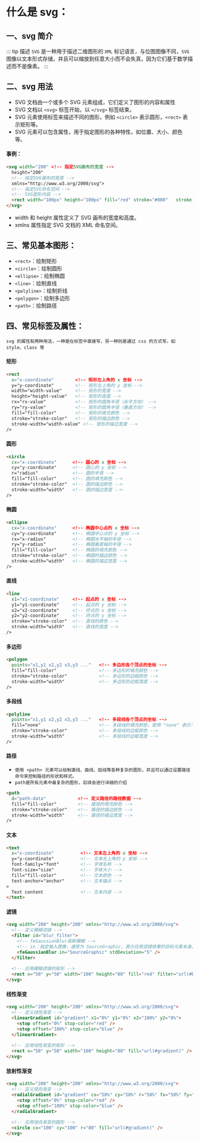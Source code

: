 # 什么是 svg：

## 一、svg 简介

::: tip 描述
`SVG` 是一种用于描述二维图形的 `XML` 标记语言，与位图图像不同，`SVG` 图像以文本形式存储，并且可以缩放到任意大小而不会失真，因为它们基于数学描述而不是像素。
:::

## 二、svg 用法

- SVG 文档由一个或多个 SVG 元素组成，它们定义了图形的内容和属性
- SVG 文档以 `<svg>` 标签开始，以 `</svg>` 标签结束。
- SVG 元素使用标签来描述不同的图形，例如 `<circle>` 表示圆形，`<rect>` 表示矩形等。
- SVG 元素可以包含属性，用于指定图形的各种特性，如位置、大小、颜色等。

#### 事例：

```html
<svg width="200" <!-- 指定SVG画布的宽度 -->
  height="200"
  <!-- 指定SVG画布的高度 -->
  xmlns="http://www.w3.org/2000/svg">
  <!-- 指定SVG命名空间 -->
  <!-- SVG图形内容 -->
  <rect width="100px" height="100px" fill="red" stroke="#000"   stroke-width="5px" />
</svg>
```

- width 和 height 属性定义了 SVG 画布的宽度和高度。
- xmlns 属性指定 SVG 文档的 XML 命名空间。

## 三、常见基本图形：

- `<rect>`：绘制矩形
- `<circle>`：绘制圆形
- `<ellipse>`：绘制椭圆
- `<line>`：绘制直线
- `<polyline>`：绘制折线
- `<polygon>`：绘制多边形
- `<path>`：绘制路径

## 四、常见标签及属性：

`svg 的属性有两种用法，一种是在标签中直接写，另一种则是通过 css 的方式写，如 style、class 等`

#### 矩形
```html
<rect
  x="x-coordinate"        <!-- 矩形左上角的 x 坐标 -->
  y="y-coordinate"        <!-- 矩形左上角的 y 坐标 -->
  width="width-value"     <!-- 矩形的宽度 -->
  height="height-value"   <!-- 矩形的高度 -->
  rx="rx-value"           <!-- 矩形的圆角半径（水平方向） -->
  ry="ry-value"           <!-- 矩形的圆角半径（垂直方向） -->
  fill="fill-color"       <!-- 矩形的填充颜色 -->
  stroke="stroke-color"   <!-- 矩形的描边颜色 -->
  stroke-width="width-value" <!-- 矩形的描边宽度 -->
/>
```
<showRun>
  <template #svgCode>
    <svg xmlns="http://www.w3.org/2000/svg" version="1.1">
      <rect width="300" height="100" style="fill:rgb(0,0,255);stroke-width:1;stroke:rgb(0,0,0)" />
    </svg>
  </template>
</showRun>

#### 圆形
```html
<circle
  cx="x-coordinate"      <!-- 圆心的 x 坐标 -->
  cy="y-coordinate"      <!-- 圆心的 y 坐标 -->
  r="radius"             <!-- 圆的半径 -->
  fill="fill-color"      <!-- 圆的填充颜色 -->
  stroke="stroke-color"  <!-- 圆的描边颜色 -->
  stroke-width="width"   <!-- 圆的描边宽度 -->
/>
```
<showRun>
  <template #svgCode>
    <svg xmlns="http://www.w3.org/2000/svg" version="1.1">
      <circle cx="100" cy="50" r="40" stroke="black" stroke-width="2" fill="red" />
    </svg> 
  </template>
</showRun>

#### 椭圆
```html
<ellipse
  cx="x-coordinate"      <!-- 椭圆中心点的 x 坐标 -->
  cy="y-coordinate"      <!-- 椭圆中心点的 y 坐标 -->
  rx="x-radius"          <!-- 椭圆水平轴的半径 -->
  ry="y-radius"          <!-- 椭圆垂直轴的半径 -->
  fill="fill-color"      <!-- 椭圆的填充颜色 -->
  stroke="stroke-color"  <!-- 椭圆的描边颜色 -->
  stroke-width="width"   <!-- 椭圆的描边宽度 -->
/>
```
<showRun>
  <template #svgCode>
    <svg width="200" height="200" xmlns="http://www.w3.org/2000/svg">
      <ellipse cx="100" cy="100" rx="80" ry="50" fill="blue" stroke="black" stroke-width="2" />
    </svg>
  </template>
</showRun>

#### 直线
```html
<line
  x1="x1-coordinate"     <!-- 起点的 x 坐标 -->
  y1="y1-coordinate"     <!-- 起点的 y 坐标 -->
  x2="x2-coordinate"     <!-- 终点的 x 坐标 -->
  y2="y2-coordinate"     <!-- 终点的 y 坐标 -->
  stroke="stroke-color"  <!-- 直线的颜色 -->
  stroke-width="width"   <!-- 直线的宽度 -->
/>
```

<showRun>
  <template #svgCode>
    <svg width="200" height="200" xmlns="http://www.w3.org/2000/svg">
      <line x1="50" y1="50" x2="150" y2="150" stroke="black" stroke-width="2" />
    </svg>
  </template>
</showRun>

#### 多边形

```html
<polygon
  points="x1,y1 x2,y2 x3,y3 ..."   <!-- 多边形各个顶点的坐标 -->
  fill="fill-color"                <!-- 多边形的填充颜色 -->
  stroke="stroke-color"            <!-- 多边形的边框颜色 -->
  stroke-width="width"             <!-- 多边形的边框宽度 -->
/>
```

<showRun>
  <template #svgCode>
    <svg width="200" height="200" xmlns="http://www.w3.org/2000/svg">
      <polygon points="100,10 150,190 50,190" fill="orange" stroke="black" stroke-width="2" />
    </svg>
  </template>
</showRun>

#### 多段线

```html
<polyline
  points="x1,y1 x2,y2 x3,y3 ..."   <!-- 多段线各个顶点的坐标 -->
  fill="none"                      <!-- 多段线的填充颜色，使用 "none" 表示不填充 -->
  stroke="stroke-color"            <!-- 多段线的边框颜色 -->
  stroke-width="width"             <!-- 多段线的边框宽度 -->
/>
```

<showRun>
  <template #svgCode>
    <svg width="200" height="200" xmlns="http://www.w3.org/2000/svg">
      <polyline points="50,50 100,150 150,100 200,200" fill="none" stroke="black" stroke-width="2" />
    </svg>
  </template>
</showRun>

#### 路径

- `使用 <path> 元素可以绘制直线、曲线、弧线等各种复杂的图形，并且可以通过设置路径命令来控制路径的形状和样式。`
- `path是所有元素中最复杂的图形，后续会进行详细的介绍`
```html
<path
  d="path-data"            <!-- 定义路径的路径数据 -->
  fill="fill-color"        <!-- 路径的填充颜色 -->
  stroke="stroke-color"    <!-- 路径的描边颜色 -->
  stroke-width="width"     <!-- 路径的描边宽度 -->
/>
```

<showRun>
  <template #svgCode>
    <svg width="200" height="200" xmlns="http://www.w3.org/2000/svg">
      <path d="M 50 50 L 150 50 L 100 150 Z" fill="orange" stroke="black" stroke-width="2" />
    </svg>
  </template>
</showRun>

#### 文本
```html
<text
  x="x-coordinate"          <!-- 文本左上角的 x 坐标 -->
  y="y-coordinate"          <!-- 文本左上角的 y 坐标 -->
  font-family="font"        <!-- 字体名称 -->
  font-size="size"          <!-- 字体大小 -->
  fill="fill-color"         <!-- 文本颜色 -->
  text-anchor="anchor"      <!-- 文本锚点 -->
>
  Text content              <!-- 文本内容 -->
</text>
```

<showRun>
  <template #svgCode>
    <svg width="200" height="200" xmlns="http://www.w3.org/2000/svg">
      <text x="100" y="100" font-family="Arial" font-size="20" fill="blue" text-anchor="middle">Hello, SVG!</text>
    </svg>
  </template>
</showRun>

#### 滤镜
```html
<svg width="200" height="200" xmlns="http://www.w3.org/2000/svg">
  <!-- 定义模糊滤镜 -->
  <filter id="blur_filter">
    <!-- feGaussianBlur高斯模糊 -->
    <!-- in：指定输入图像，通常为 SourceGraphic，表示应用滤镜效果的目标元素本身。 -->
    <feGaussianBlur in="SourceGraphic" stdDeviation="5" /> 
  </filter>
  
  <!-- 应用模糊滤镜的矩形 -->
  <rect x="50" y="50" width="100" height="80" fill="red" filter="url(#blur_filter)" />
</svg>
```
<showRun>
  <template #svgCode>
    <svg width="200" height="200" xmlns="http://www.w3.org/2000/svg">
      <!-- 定义模糊滤镜 -->
      <filter id="blur_filter">
        <feGaussianBlur in="SourceGraphic" stdDeviation="5" />
      </filter>
      <!-- 应用模糊滤镜的矩形 -->
      <rect x="50" y="50" width="100" height="80" fill="red" filter="url(#blur_filter)" />
    </svg>
  </template>
</showRun>

#### 线性渐变
```html
<svg width="200" height="200" xmlns="http://www.w3.org/2000/svg">
  <!-- 定义线性渐变 -->
  <linearGradient id="gradient" x1="0%" y1="0%" x2="100%" y2="0%">
    <stop offset="0%" stop-color="red" />
    <stop offset="100%" stop-color="blue" />
  </linearGradient>
  
  <!-- 应用线性渐变的矩形 -->
  <rect x="50" y="50" width="100" height="80" fill="url(#gradient)" />
</svg>
```

<showRun>
  <template #svgCode>
    <svg xmlns="http://www.w3.org/2000/svg" version="1.1">
      <defs>
        <linearGradient id="grad1" x1="0%" y1="0%" x2="100%" y2="0%">
          <stop offset="0%" style="stop-color:rgb(255,255,0);stop-opacity:1" />
          <stop offset="100%" style="stop-color:rgb(255,0,0);stop-opacity:1" />
        </linearGradient>
      </defs>
      <ellipse cx="200" cy="70" rx="85" ry="55" fill="url(#grad1)" />
    </svg>
  </template>
</showRun>



#### 放射性渐变
```html
<svg width="200" height="200" xmlns="http://www.w3.org/2000/svg">
  <!-- 定义径向渐变 -->
  <radialGradient id="gradient" cx="50%" cy="50%" r="50%" fx="50%" fy="50%">
    <stop offset="0%" stop-color="red" />
    <stop offset="100%" stop-color="blue" />
  </radialGradient>
  
  <!-- 应用径向渐变的圆形 -->
  <circle cx="100" cy="100" r="80" fill="url(#gradient)" />
</svg>
```

<showRun>
  <template #svgCode>
    <svg xmlns="http://www.w3.org/2000/svg" version="1.1">
      <defs>
        <radialGradient id="grad1" cx="50%" cy="50%" r="50%" fx="50%" fy="50%">
          <stop offset="0%" style="stop-color:rgb(255,255,255);stop-opacity:0" />
          <stop offset="100%" style="stop-color:rgb(0,0,255);stop-opacity:1" />
        </radialGradient>
      </defs>
      <ellipse cx="200" cy="70" rx="85" ry="55" fill="url(#grad1)" />
    </svg>
  </template>
</showRun>



<script setup>
import showRun from '../../components/showRun.vue'
</script>